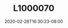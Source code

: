 ---
title: L1000070
date: 2020-02-28T16:30:23-08:00
draft: false
location: Bremerton, WA
img_url: https://d17enza3bfujl8.cloudfront.net/L1000070.jpg
original_fn: ""
tags:
- Bremerton, WA
- b&w

---